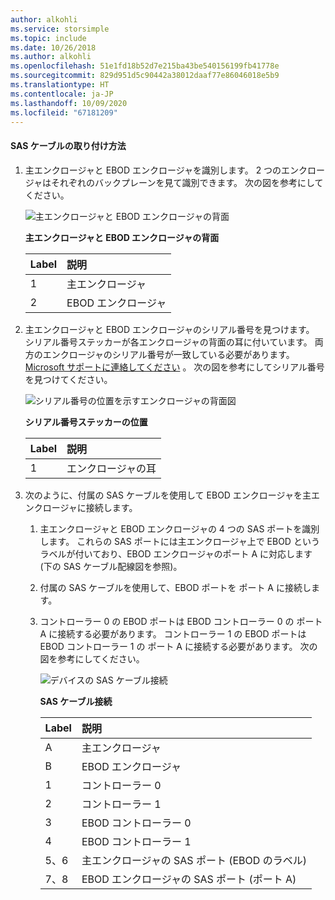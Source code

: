 ```yaml
---
author: alkohli
ms.service: storsimple
ms.topic: include
ms.date: 10/26/2018
ms.author: alkohli
ms.openlocfilehash: 51e1fd18b52d7e215ba43be540156199fb41778e
ms.sourcegitcommit: 829d951d5c90442a38012daaf77e86046018e5b9
ms.translationtype: HT
ms.contentlocale: ja-JP
ms.lasthandoff: 10/09/2020
ms.locfileid: "67181209"
---
```

#### <a name="to-attach-the-sas-cables"></a>SAS ケーブルの取り付け方法
1. 主エンクロージャと EBOD エンクロージャを識別します。 2 つのエンクロージャはそれぞれのバックプレーンを見て識別できます。 次の図を参考にしてください。 
   
    ![主エンクロージャと EBOD エンクロージャの背面](./media/storsimple-sas-cable-8600/HCSBackplaneofprimaryandEBODenclosure.png)
   
    **主エンクロージャと EBOD エンクロージャの背面**
   
   | Label | 説明 |
   |:--- |:--- |
   | 1 |主エンクロージャ |
   | 2 |EBOD エンクロージャ |
2. 主エンクロージャと EBOD エンクロージャのシリアル番号を見つけます。 シリアル番号ステッカーが各エンクロージャの背面の耳に付いています。 両方のエンクロージャのシリアル番号が一致している必要があります。 [Microsoft サポートに連絡してください](../articles/storsimple/storsimple-contact-microsoft-support.md) 。 次の図を参考にしてシリアル番号を見つけてください。
   
    ![シリアル番号の位置を示すエンクロージャの背面図](./media/storsimple-sas-cable-8600/HCSRearviewofenclosureindicatinglocationofserialnumbersticker.png)
   
    **シリアル番号ステッカーの位置**
   
   | Label | 説明 |
   |:--- |:--- |
   | 1 |エンクロージャの耳 |
3. 次のように、付属の SAS ケーブルを使用して EBOD エンクロージャを主エンクロージャに接続します。
   
   1. 主エンクロージャと EBOD エンクロージャの 4 つの SAS ポートを識別します。 これらの SAS ポートには主エンクロージャ上で EBOD というラベルが付いており、EBOD エンクロージャのポート A に対応します (下の SAS ケーブル配線図を参照)。
   2. 付属の SAS ケーブルを使用して、EBOD ポートを ポート A に接続します。
   3. コントローラー 0 の EBOD ポートは EBOD コントローラー 0 の ポート A に接続する必要があります。 コントローラー 1 の EBOD ポートは EBOD コントローラー 1 の ポート A に接続する必要があります。 次の図を参考にしてください。 
      
      ![デバイスの SAS ケーブル接続](./media/storsimple-sas-cable-8600/HCSSAScablingforyourdevice.png)
      
      **SAS ケーブル接続**
      
      | Label | 説明 |
      |:--- |:--- |
      | A |主エンクロージャ |
      | B |EBOD エンクロージャ |
      | 1 |コントローラー 0 |
      | 2 |コントローラー 1 |
      | 3 |EBOD コントローラー 0 |
      | 4 |EBOD コントローラー 1 |
      | 5、6 |主エンクロージャの SAS ポート (EBOD のラベル) |
      | 7、8 |EBOD エンクロージャの SAS ポート (ポート A) |

